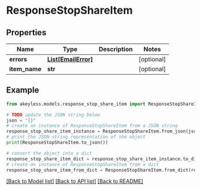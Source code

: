 # ResponseStopShareItem


## Properties

Name | Type | Description | Notes
------------ | ------------- | ------------- | -------------
**errors** | [**List[EmailError]**](EmailError.md) |  | [optional] 
**item_name** | **str** |  | [optional] 

## Example

```python
from akeyless.models.response_stop_share_item import ResponseStopShareItem

# TODO update the JSON string below
json = "{}"
# create an instance of ResponseStopShareItem from a JSON string
response_stop_share_item_instance = ResponseStopShareItem.from_json(json)
# print the JSON string representation of the object
print(ResponseStopShareItem.to_json())

# convert the object into a dict
response_stop_share_item_dict = response_stop_share_item_instance.to_dict()
# create an instance of ResponseStopShareItem from a dict
response_stop_share_item_from_dict = ResponseStopShareItem.from_dict(response_stop_share_item_dict)
```
[[Back to Model list]](../README.md#documentation-for-models) [[Back to API list]](../README.md#documentation-for-api-endpoints) [[Back to README]](../README.md)


